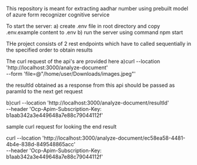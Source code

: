 This repository is meant for extracting aadhar number using prebuilt model of azure form recognizer cognitive service

To start the server:
   a) create .env file in root directory and copy .env.example content to .env
   b) run the server using command npm start

THe project consists of 2 rest endpoints which have to called sequentially in the specified order to obtain results

The curl request of the api's are provided here
 a)curl --location 'http://localhost:3000/analyze-document' \
--form 'file=@"/home/user/Downloads/images.jpeg"'

  the resultId obtained as a response from this api should be passed as paramId to the next get request

 b)curl --location 'http://localhost:3000/analyze-document/resultId' \
--header 'Ocp-Apim-Subscription-Key: b1aab342a3e449648a7e88c79044112f'

sample curl request for looking the end result

curl --location 'http://localhost:3000/analyze-document/ec58ea58-4481-4b4e-838d-849548865acc' \
--header 'Ocp-Apim-Subscription-Key: b1aab342a3e449648a7e88c79044112f'